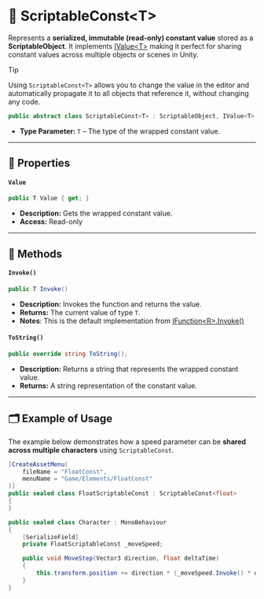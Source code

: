 # 🧩 ScriptableConst&lt;T&gt;

Represents a **serialized, immutable (read-only) constant value** stored as a **ScriptableObject**. It
implements [IValue&lt;T&gt;](IValue.md) making it perfect for sharing constant values across multiple objects or scenes
in Unity.

> [!TIP]  
> Using `ScriptableConst<T>` allows you to change the value in the editor and automatically propagate it to all objects
> that reference it, without changing any code.

```csharp
public abstract class ScriptableConst<T> : ScriptableObject, IValue<T>
```

- **Type Parameter:** `T` – The type of the wrapped constant value.

---

## 🔑 Properties

#### `Value`

```csharp
public T Value { get; }
```

- **Description:** Gets the wrapped constant value.
- **Access:** Read-only

---

## 🏹 Methods

#### `Invoke()`

```csharp
public T Invoke()
```

- **Description:** Invokes the function and returns the value.
- **Returns:** The current value of type `T`.
- **Notes**: This is the default implementation from [IFunction&lt;R&gt;.Invoke()](../Functions/IFunction.md#invoke)

#### `ToString()`

```csharp
public override string ToString();
```

- **Description:** Returns a string that represents the wrapped constant value.
- **Returns:** A string representation of the constant value.

---

## 🗂 Example of Usage

The example below demonstrates how a speed parameter can be **shared across multiple characters** using
`ScriptableConst`.

```csharp
[CreateAssetMenu(
    fileName = "FloatConst",
    menuName = "Game/Elements/FloatConst"
)]
public sealed class FloatScriptableConst : ScriptableConst<float>
{
}
```

```csharp
public sealed class Character : MonoBehaviour
{
    [SerializeField] 
    private FloatScriptableConst _moveSpeed;

    public void MoveStep(Vector3 direction, float deltaTime) 
    {
        this.transform.position += direction * (_moveSpeed.Invoke() * deltaTime);
    }
}
```